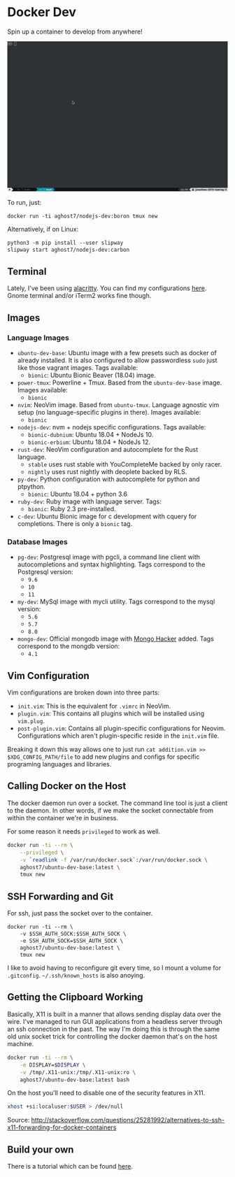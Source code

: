 # Docker Dev
Spin up a container to develop from anywhere!

![docker-dev](https://raw.githubusercontent.com/AGhost-7/docker-dev/assets/demo.gif)

To run, just:
```
docker run -ti aghost7/nodejs-dev:boron tmux new
```

Alternatively, if on Linux:
```
python3 -m pip install --user slipway
slipway start aghost7/nodejs-dev:carbon
```

## Terminal
Lately, I've been using [alacritty][alacritty]. You can find my configurations
[here][alacritty_config]. Gnome terminal and/or iTerm2 works fine though.

[alacritty]: https://github.com/jwilm/alacritty
[alacritty_config]: https://github.com/AGhost-7/dotfiles/tree/master/alacritty

## Images

### Language Images
- `ubuntu-dev-base`: Ubuntu image with a few presets such as docker of
already installed. It is also configured to allow passwordless `sudo` just like
those vagrant images. Tags available:
	- `bionic`: Ubuntu Bionic Beaver (18.04) image.
- `power-tmux`: Powerline + Tmux. Based from the `ubuntu-dev-base` image.
Images available:
	- `bionic`
- `nvim`: NeoVim image. Based from `ubuntu-tmux`. Language agnostic vim
setup (no language-specific plugins in there). Images available:
	- `bionic`
- `nodejs-dev`: nvm + nodejs specific configurations. Tags available:
	- `bionic-dubnium`: Ubuntu 18.04 + NodeJs 10.
	- `bionic-erbium`: Ubuntu 18.04 + NodeJs 12.
- `rust-dev`: NeoVim configuration and autocomplete for the Rust language. 
	- `stable` uses rust stable with YouCompleteMe backed by only racer.
	- `nightly` uses rust nightly with deoplete backed by RLS.
- `py-dev`: Python configuration with autocomplete for python and ptpython.
	- `bionic`: Ubuntu 18.04 + python 3.6
- `ruby-dev`: Ruby image with language server. Tags:
	- `bionic`: Ruby 2.3 pre-installed.
- `c-dev`: Ubuntu Bionic image for c development with cquery for completions.
There is only a `bionic` tag.

### Database Images
- `pg-dev`: Postgresql image with pgcli, a command line client with
autocompletions and syntax highlighting. Tags correspond to the Postgresql
version:
	- `9.6`
	- `10`
	- `11`
- `my-dev`: MySql image with mycli utility. Tags correspond to the mysql
version:
	- `5.6`
	- `5.7`
	- `8.0`
- `mongo-dev`: Official mongodb image with [Mongo Hacker][mongo_hacker] added.
Tags correspond to the mongdb version:
	- `4.1`

[mongo_hacker]: https://github.com/TylerBrock/mongo-hacker

## Vim Configuration
Vim configurations are broken down into three parts:
- `init.vim`: This is the equivalent for `.vimrc` in NeoVim.
- `plugin.vim`: This contains all plugins which will be installed using 
`vim.plug`.
- `post-plugin.vim`: Contains all plugin-specific configurations for Neovim.
Configurations which aren't plugin-specific reside in the `init.vim` file.

Breaking it down this way allows one to just run
`cat addition.vim >> $XDG_CONFIG_PATH/file` to add new plugins and configs for
specific programing languages and libraries.

## Calling Docker on the Host
The docker daemon run over a socket. The command line tool is just a client to
the daemon. In other words, if we make the socket connectable from within the
container we're in business.

For some reason it needs `privileged` to work as well.
```bash
docker run -ti --rm \
	--privileged \
	-v `readlink -f /var/run/docker.sock`:/var/run/docker.sock \
	aghost7/ubuntu-dev-base:latest \
	tmux new
```

## SSH Forwarding and Git
For ssh, just pass the socket over to the container.
```
docker run -ti --rm \
	-v $SSH_AUTH_SOCK:$SSH_AUTH_SOCK \
	-e SSH_AUTH_SOCK=$SSH_AUTH_SOCK \
	aghost7/ubuntu-dev-base:latest \
	tmux new
```
I like to avoid having to reconfigure git every time, so I mount a volume for
`.gitconfig`. `~/.ssh/known_hosts` is also anoying.

## Getting the Clipboard Working
Basically, X11 is built in a manner that allows sending display data over the
wire. I've managed to run GUI applications from a headless server through an
ssh connection in the past. The way I'm doing this is through the same old
unix socket trick for controlling the docker daemon that's on the host machine.

```bash
docker run -ti --rm \
	-e DISPLAY=$DISPLAY \
	-v /tmp/.X11-unix:/tmp/.X11-unix:ro \
	aghost7/ubuntu-dev-base:latest bash
```

On the host you'll need to disable one of the security features in X11.
```bash
xhost +si:localuser:$USER > /dev/null
```

Source: http://stackoverflow.com/questions/25281992/alternatives-to-ssh-x11-forwarding-for-docker-containers

## Build your own
There is a tutorial which can be found [here](tutorial/readme.md).
